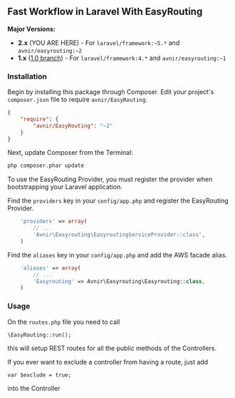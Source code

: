 ## Fast Workflow in Laravel With EasyRouting

**Major Versions:**

* **2.x** (YOU ARE HERE) - For `laravel/framework:~5.*` and `avnir/easyrouting:~2`
* **1.x** ([1.0 branch](https://github.com/avnir/easyrouting-laravel/tree/1.0)) - For `laravel/framework:4.*` and `avnir/easyrouting:~1`

### Installation


Begin by installing this package through Composer. Edit your project's ``composer.json`` file to require ``avnir/EasyRouting``.

```json
{
    "require": {
        "avnir/EasyRouting": "~2"
    }
}
```

Next, update Composer from the Terminal:

```sh
php composer.phar update
```

To use the EasyRouting Provider, you must register the provider when bootstrapping your Laravel application.

Find the `providers` key in your `config/app.php` and register the EasyRouting Provider.

```php
    'providers' => array(
        // ...
        'Avnir\Easyrouting\EasyroutingServiceProvider::class',
    )
```

Find the `aliases` key in your `config/app.php` and add the AWS facade alias.

```php
    'aliases' => array(
        // ...
        'Easyrouting' => Avnir\Easyrouting\Easyrouting::class,
    )
```


### Usage

On the ``routes.php`` file you need to call

``
    \EasyRouting::run();
``

this will setup REST routes for all the public methods of the Controllers.



If you ever want to exclude a controller from having a route, just add

``
    var $exclude = true;
``

into the Controller